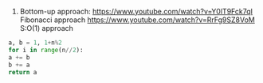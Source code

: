 1. Bottom-up approach: https://www.youtube.com/watch?v=Y0lT9Fck7qI
​
Fibonacci approach https://www.youtube.com/watch?v=RrFg9SZ8VoM
​
S:O(1) approach
​
```python
a, b = 1, 1+n%2
for i in range(n//2):
a += b
b += a
return a
```